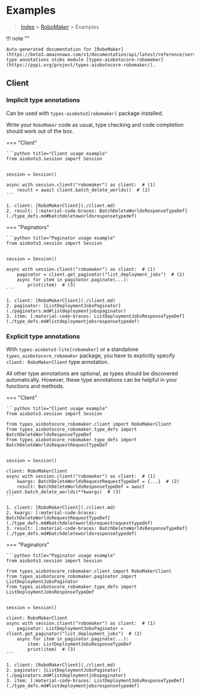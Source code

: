 # Examples

> [Index](../README.md) > [RoboMaker](./README.md) > Examples

!!! note ""

    Auto-generated documentation for [RoboMaker](https://boto3.amazonaws.com/v1/documentation/api/latest/reference/services/robomaker.html#RoboMaker)
    type annotations stubs module [types-aiobotocore-robomaker](https://pypi.org/project/types-aiobotocore-robomaker/).

## Client

### Implicit type annotations

Can be used with `types-aioboto3[robomaker]` package installed.

Write your `RoboMaker` code as usual,
type checking and code completion should work out of the box.



=== "Client"

    ```python title="Client usage example"
    from aioboto3.session import Session


    session = Session()

    async with session.client("robomaker") as client:  # (1)
        result = await client.batch_delete_worlds()  # (2)
    ```

    1. client: [RoboMakerClient](./client.md)
    2. result: [:material-code-braces: BatchDeleteWorldsResponseTypeDef](./type_defs.md#batchdeleteworldsresponsetypedef) 



=== "Paginators"

    ```python title="Paginator usage example"
    from aioboto3.session import Session


    session = Session()

    async with session.client("robomaker") as client:  # (1)
        paginator = client.get_paginator("list_deployment_jobs")  # (2)
        async for item in paginator.paginate(...):
            print(item)  # (3)
    ```

    1. client: [RoboMakerClient](./client.md)
    2. paginator: [ListDeploymentJobsPaginator](./paginators.md#listdeploymentjobspaginator)
    3. item: [:material-code-braces: ListDeploymentJobsResponseTypeDef](./type_defs.md#listdeploymentjobsresponsetypedef) 




### Explicit type annotations

With `types-aioboto3-lite[robomaker]`
or a standalone `types_aiobotocore_robomaker` package, you have to explicitly specify
`client: RoboMakerClient` type annotation.

All other type annotations are optional, as types should be discovered automatically.
However, these type annotations can be helpful in your functions and methods.


=== "Client"

    ```python title="Client usage example"
    from aioboto3.session import Session

    from types_aiobotocore_robomaker.client import RoboMakerClient
    from types_aiobotocore_robomaker.type_defs import BatchDeleteWorldsResponseTypeDef
    from types_aiobotocore_robomaker.type_defs import BatchDeleteWorldsRequestRequestTypeDef


    session = Session()

    client: RoboMakerClient
    async with session.client("robomaker") as client:  # (1)
        kwargs: BatchDeleteWorldsRequestRequestTypeDef = {...}  # (2)
        result: BatchDeleteWorldsResponseTypeDef = await client.batch_delete_worlds(**kwargs)  # (3)
    ```

    1. client: [RoboMakerClient](./client.md)
    2. kwargs: [:material-code-braces: BatchDeleteWorldsRequestRequestTypeDef](./type_defs.md#batchdeleteworldsrequestrequesttypedef) 
    3. result: [:material-code-braces: BatchDeleteWorldsResponseTypeDef](./type_defs.md#batchdeleteworldsresponsetypedef) 



=== "Paginators"

    ```python title="Paginator usage example"
    from aioboto3.session import Session

    from types_aiobotocore_robomaker.client import RoboMakerClient
    from types_aiobotocore_robomaker.paginator import ListDeploymentJobsPaginator
    from types_aiobotocore_robomaker.type_defs import ListDeploymentJobsResponseTypeDef


    session = Session()

    client: RoboMakerClient
    async with session.client("robomaker") as client:  # (1)
        paginator: ListDeploymentJobsPaginator = client.get_paginator("list_deployment_jobs")  # (2)
        async for item in paginator.paginate(...):
            item: ListDeploymentJobsResponseTypeDef
            print(item)  # (3)
    ```

    1. client: [RoboMakerClient](./client.md)
    2. paginator: [ListDeploymentJobsPaginator](./paginators.md#listdeploymentjobspaginator)
    3. item: [:material-code-braces: ListDeploymentJobsResponseTypeDef](./type_defs.md#listdeploymentjobsresponsetypedef) 




